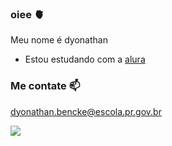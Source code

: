 ### oiee 🫀

Meu nome é dyonathan

- Estou estudando com a [alura](https://www.alura.com.br)

### Me contate 📫

dyonathan.bencke@escola.pr.gov.br


 ![](https://media.tenor.com/Pv4tFjddpvgAAAAM/cincinnati-bengals-griddy.gif)
 


